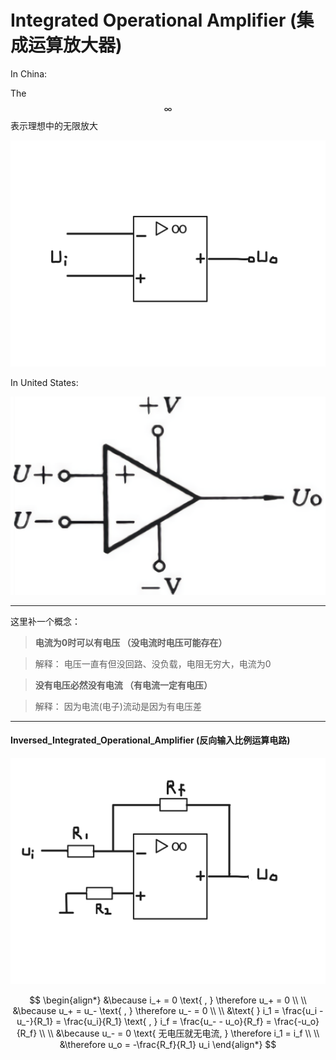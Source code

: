 # Integrated Operational Amplifier (集成运算放大器)

In China:

The $$\infty$$ 表示理想中的无限放大

![](/assets/Integrated_Operational_Amplifier.png)

In United States:

![](/assets/Integrated_Operational_Amplifier2.png)

___

这里补一个概念：

> **电流为0时可以有电压 （没电流时电压可能存在）**

> 解释： 电压一直有但没回路、没负载，电阻无穷大，电流为0

> **没有电压必然没有电流 （有电流一定有电压）**

> 解释： 因为电流(电子)流动是因为有电压差

___

#### Inversed_Integrated_Operational_Amplifier (反向输入比例运算电路)

![](/assets/Inversed_Integrated_Operational_Amplifier.png)

$$
\begin{align*}
&\because i_+ = 0 \text{ , } \therefore u_+ = 0
\\ \\
&\because u_+ = u_- \text{ , } \therefore u_- = 0
\\ \\
&\text{ } i_1 = \frac{u_i - u_-}{R_1} = \frac{u_i}{R_1} \text{ , } i_f = \frac{u_- - u_o}{R_f} = \frac{-u_o}{R_f}
\\ \\
&\because u_- = 0 \text{ 无电压就无电流, } \therefore i_1 = i_f
\\ \\
&\therefore u_o = -\frac{R_f}{R_1} u_i
\end{align*}
$$
